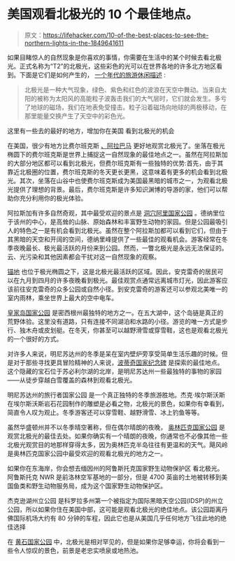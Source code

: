 # 美国观看北极光的 10 个最佳地点。

> 原文：<https://lifehacker.com/10-of-the-best-places-to-see-the-northern-lights-in-the-1849641611>

如果目睹惊人的自然现象是你喜欢的事情，你需要在生活中的某个时候去看北极光。正式名称为“T2”的北极光，这些彩色的光可以在世界各地的许多北方地区看到。下面是它们是如何产生的， [一个年代的旅游休闲描述](https://www.travelandleisure.com/trip-ideas/space-astronomy/what-are-the-northern-lights) :

> 北极光是一种大气现象，绿色、紫色和红色的波浪在天空中舞动。当来自太阳的被称为太阳风的高能粒子波轰击我们的大气层时，它们就会发生。多亏了地球的磁场，我们在地表免受撞击。粒子沿着磁场向地球的两极移动，在那里能量交换产生了天空中的彩色光。

这里有一些去的最好的地方，增加你在美国
看到北极光的机会

在美国，很少有地方比费尔班克斯 [、阿拉巴马](https://www.explorefairbanks.com/) 更好地观赏北极光了。坐落在极光椭圆下的费尔班克斯是世界上捕捉这一自然现象的最佳地点之一。虽然在阿拉斯加的大部分地区都可以看到北极光，但费尔班克斯有一些独特的优势:首先，由于其靠近北极圈的位置，费尔班克斯的冬天更长更黑，这意味着有更多的机会看到北极光。其次，坐落在山谷中也使费尔班克斯成为美国最黑暗的城市之一，为观看北极光提供了理想的背景。最后，费尔班克斯是许多知识渊博的导游的家，他们可以帮助你充分利用你的极光体验。

阿拉斯加有许多自然奇观，其中最受欢迎的景点是 [洞穴阿里国家公园](https://www.nps.gov/dena/index.htm) 。德纳里位于该州的中心，是高耸的山脉、原始森林和丰富野生动物的家园。但是公园最吸引人的特色之一是有机会看到北极光。虽然在整个阿拉斯加都可以看到它们，但由于其黑暗的天空和开阔的空间，德纳里峰提供了一些最佳的观看机会。游客经常在冬季夜晚最长、极光最活跃的月份来到公园。然而，一瞥北极光是永远无法保证的。云、光污染和其他因素都会干扰对这一自然现象的观察。

[锚地](https://www.anchorage.net/) 也位于极光椭圆之下，这是北极光最活跃的区域。因此，安克雷奇的居民可以在九月到四月的许多夜晚看到极光。最佳观赏点通常远离城市灯光，因此游客应该前往安克雷奇的众多公园或自然小径。到安克雷奇的游客还可以参观北美唯一的室内雨林，乘坐世界上最大的空中电车。

[皇家岛国家公园](https://www.nps.gov/isro/index.htm) 是密西根州最独特的地方之一。在五大湖中，这个岛链是真正的荒野体验。这里没有道路，只有连接不同湖泊和水路的小径。游览的唯一方式是步行、独木舟或皮划艇。在冬天，你甚至可以越野滑雪或穿雪鞋，这也是观看北极光的一个很好的方式。

对许多人来说，明尼苏达州的冬季是呆在室内壁炉旁享受简单生活乐趣的时候。但是对于那些寻找更具冒险精神的人来说，[波蒂奇国家纪念碑](https://www.nps.gov/grpo/index.htm) 是探索的最佳地点。这个隐藏的宝石位于苏必利尔湖的北岸，是明尼苏达州一些最独特的事物的家园——从徒步穿越白雪覆盖的森林到观看北极光。

明尼苏达州的旅行者国家公园 是一个真正独特的冬季旅游胜地。杰克·埃尔斯沃斯在埃尔斯沃斯岩石花园制作的雕塑是必看之物，北极光的景色，如果你有幸看到，简直令人叹为观止。冬季游客还可以穿雪鞋、越野滑雪、冰上钓鱼等等。

虽然华盛顿州并不以冬季晴空著称，但在偶尔晴朗的夜晚， [奥林匹克国家公园](https://www.nps.gov/olym/index.htm) 是观赏北极光的最佳去处。如果你确实有一个晴朗的夜晚，你通常也不必像其他一些北极光观赏目的地那样穿得太多，因为奥林匹克半岛往往有更温和的天气。飓风岭是奥林匹克国家公园中最受欢迎的观看北极光的地方之一。

如果你在东海岸，你会想去缅因州的阿鲁斯托克国家野生动物保护区 看北极光。阿鲁斯托克 NWR 是前洛林空军基地的一部分，但是 4700 英亩的土地被转移到美国鱼类和野生动物服务局，成为这个国家野生动物保护区。

杰克逊湖州立公园 是科罗拉多州第一个被指定为国际黑暗天空公园(IDSP)的州立公园，所以如果你住在美国中部，这可能是观看北极光的绝佳地点。该公园距离丹佛国际机场大约有 80 分钟的车程，因此它也是从美国几乎任何地方飞往此地的绝佳选择

在 [黄石国家公园](https://www.nps.gov/yell/index.htm) 中，北极光是相对罕见的，但是如果你足够幸运，你将会看到一些令人惊叹的景色，前景是老忠实喷泉或地热池。